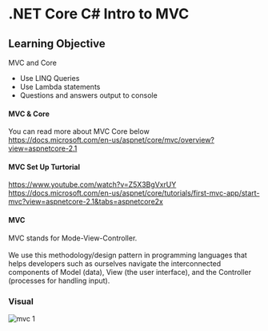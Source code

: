 # .NET Core C# Intro to MVC

## Learning Objective
MVC and Core </br>
* Use LINQ Queries </br>
* Use Lambda statements </br>
* Questions and answers output to console </br>

#### MVC & Core
You can read more about MVC Core below </br>
https://docs.microsoft.com/en-us/aspnet/core/mvc/overview?view=aspnetcore-2.1</br>

#### MVC Set Up Turtorial
https://www.youtube.com/watch?v=Z5X3BgVxrUY</br>
https://docs.microsoft.com/en-us/aspnet/core/tutorials/first-mvc-app/start-mvc?view=aspnetcore-2.1&tabs=aspnetcore2x </br>

#### MVC
MVC stands for Mode-View-Controller.</br>  
We use this methodology/design pattern in programming languages that helps developers such as ourselves navigate the interconnected components of Model (data), View (the user interface), and the Controller (processes for handling input).</br>

### Visual
![mvc 1](https://user-images.githubusercontent.com/39015829/47447783-3b3f1180-d773-11e8-86a7-7334a7910846.jpg)
